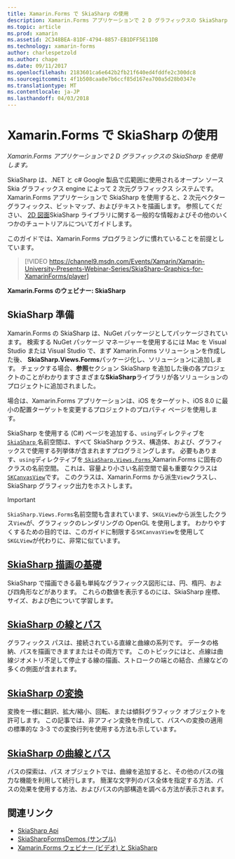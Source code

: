 ```yaml
---
title: Xamarin.Forms で SkiaSharp の使用
description: Xamarin.Forms アプリケーションで 2 D グラフィックスの SkiaSharp を使用します。
ms.topic: article
ms.prod: xamarin
ms.assetid: 2C348BEA-81DF-4794-8857-EB1DFF5E11DB
ms.technology: xamarin-forms
author: charlespetzold
ms.author: chape
ms.date: 09/11/2017
ms.openlocfilehash: 2183601ca6e642b2fb21f640ed4fddfe2c300dc8
ms.sourcegitcommit: 4f1b508caa8e7b6ccf85d167ea700a5d28b0347e
ms.translationtype: MT
ms.contentlocale: ja-JP
ms.lasthandoff: 04/03/2018
---
```

# <a name="using-skiasharp-in-xamarinforms"></a>Xamarin.Forms で SkiaSharp の使用

_Xamarin.Forms アプリケーションで 2 D グラフィックスの SkiaSharp を使用します。_

SkiaSharp は、.NET と c# Google 製品で広範囲に使用されるオープン ソース Skia グラフィックス engine によって 2 次元グラフィックス システムです。 Xamarin.Forms アプリケーションで SkiaSharp を使用すると、2 次元ベクター グラフィックス、ビットマップ、およびテキストを描画します。 参照してください、 [2D 図面](~/graphics-games/skiasharp/index.md)SkiaSharp ライブラリに関する一般的な情報およびその他のいくつかのチュートリアルについてガイドします。

このガイドでは、Xamarin.Forms プログラミングに慣れていることを前提としています。

> [!VIDEO https://channel9.msdn.com/Events/Xamarin/Xamarin-University-Presents-Webinar-Series/SkiaSharp-Graphics-for-XamarinForms/player]

**Xamarin.Forms のウェビナー: SkiaSharp**

## <a name="skiasharp-preliminaries"></a>SkiaSharp 準備

Xamarin.Forms の SkiaSharp は、NuGet パッケージとしてパッケージされています。 検索する NuGet パッケージ マネージャーを使用するには Mac を Visual Studio または Visual Studio で、まず Xamarin.Forms ソリューションを作成した後、 **SkiaSharp.Views.Forms**パッケージ化し、ソリューションに追加します。 チェックする場合、**参照**セクション SkiaSharp を追加した後の各プロジェクトのことがわかりますさまざまな**SkiaSharp**ライブラリが各ソリューションのプロジェクトに追加されました。

場合は、Xamarin.Forms アプリケーションは、iOS をターゲット、iOS 8.0 に最小の配置ターゲットを変更するプロジェクトのプロパティ ページを使用します。

SkiaSharp を使用する (C#) ページを追加する、`using`ディレクティブを[ `SkiaSharp` ](https://developer.xamarin.com/api/namespace/SkiaSharp/)名前空間は、すべて SkiaSharp クラス、構造体、および、グラフィックスで使用する列挙体が含まれますプログラミングします。 必要もあります、`using`ディレクティブを[ `SkiaSharp.Views.Forms` ](https://developer.xamarin.com/api/namespace/SkiaSharp.Views.Forms/) Xamarin.Forms に固有のクラスの名前空間。 これは、容量より小さい名前空間で最も重要なクラスは[ `SKCanvasView`](https://developer.xamarin.com/api/type/SkiaSharp.Views.Forms.SKCanvasView/)です。 このクラスは、Xamarin.Forms から派生`View`クラスし、SkiaSharp グラフィック出力をホストします。

> [!IMPORTANT]
> `SkiaSharp.Views.Forms`名前空間も含まれています、`SKGLView`から派生したクラス`View`が、グラフィックのレンダリングの OpenGL を使用します。 わかりやすくするための目的では、このガイドに制限する`SKCanvasView`を使用して`SKGLView`が代わりに、非常に似ています。

## <a name="skiasharp-drawing-basicsbasicsindexmd"></a>[SkiaSharp 描画の基礎](basics/index.md)

SkiaSharp で描画できる最も単純なグラフィックス図形には、円、楕円、および四角形などがあります。 これらの数値を表示するのには、SkiaSharp 座標、サイズ、および色について学習します。

## <a name="skiasharp-lines-and-pathspathsindexmd"></a>[SkiaSharp の線とパス](paths/index.md)

グラフィックス パスは、接続されている直線と曲線の系列です。 データの格納、パスを描画できますまたはその両方です。 このトピックにはと、点線は曲線ジオメトリ不足して停止する線の描画、ストロークの端との結合、点線などの多くの側面が含まれます。

## <a name="skiasharp-transformstransformsindexmd"></a>[SkiaSharp の変換](transforms/index.md)

変換を一様に翻訳、拡大/縮小、回転、または傾斜グラフィック オブジェクトを許可します。 この記事では、非アフィン変換を作成して、パスへの変換の適用の標準的な 3-3 での変換行列を使用する方法も示しています。

## <a name="skiasharp-curves-and-pathscurvesindexmd"></a>[SkiaSharp の曲線とパス](curves/index.md)

パスの探索は、パス オブジェクトでは、曲線を追加すると、その他のパスの強力な機能を利用して続行します。 簡潔な文字列のパス全体を指定する方法、パスの効果を使用する方法、およびパスの内部構造を調べる方法が表示されます。


## <a name="related-links"></a>関連リンク

- [SkiaSharp Api](https://developer.xamarin.com/api/root/SkiaSharp/)
- [SkiaSharpFormsDemos (サンプル)](https://developer.xamarin.com/samples/xamarin-forms/SkiaSharpForms/Demos/)
- [Xamarin.Forms ウェビナー (ビデオ) と SkiaSharp](https://channel9.msdn.com/Events/Xamarin/Xamarin-University-Presents-Webinar-Series/SkiaSharp-Graphics-for-XamarinForms)
